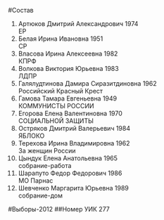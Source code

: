 #Состав
1. Артюков Дмитрий Александрович 1974   
    ЕР
2. Белая Ирина Ивановна 1951   
    СР
3. Власова Ирина Алексеевна 1982   
    КПРФ
4. Волкова Виктория Юрьевна 1983   
    ЛДПР
5. Галялудтинова Дамира Сиразитдиновна 1962   
    Российский Красный Крест
6. Гамова Тамара Евгеньевна 1949   
    КОММУНИСТЫ РОССИИ
7. Егорова Елена Валентиновна 1970   
    СОЦИАЛЬНОЙ ЗАЩИТЫ
8. Остряков Дмитрий Валерьевич 1984   
    ЯБЛОКО
9. Терехова Ирина Владимировна 1962   
    За женщин России
10. Цындук Елена Анатольевна 1965   
    собрание-работа
11. Шарапуто Федор Федорович 1986   
    МО Парнас
12. Шевченко Маргарита Юрьевна 1989   
    собрание-дом

#Выборы-2012
##Номер УИК
277
